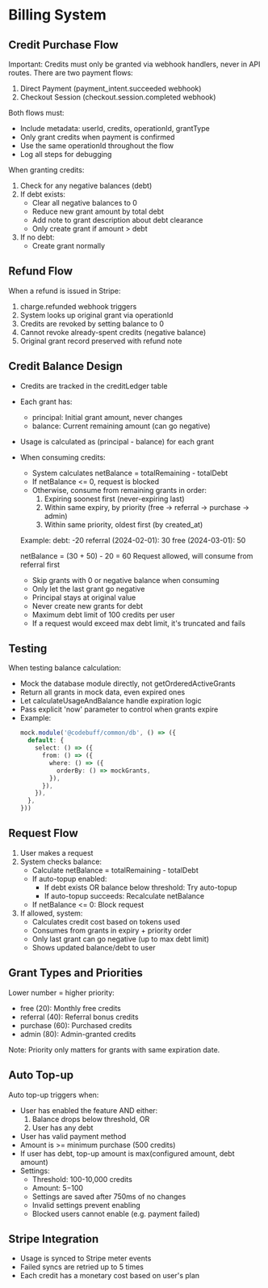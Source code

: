 # Billing System

## Credit Purchase Flow

Important: Credits must only be granted via webhook handlers, never in API routes. There are two payment flows:

1. Direct Payment (payment_intent.succeeded webhook)
2. Checkout Session (checkout.session.completed webhook)

Both flows must:
- Include metadata: userId, credits, operationId, grantType
- Only grant credits when payment is confirmed
- Use the same operationId throughout the flow
- Log all steps for debugging

When granting credits:
1. Check for any negative balances (debt)
2. If debt exists:
   - Clear all negative balances to 0
   - Reduce new grant amount by total debt
   - Add note to grant description about debt clearance
   - Only create grant if amount > debt
3. If no debt:
   - Create grant normally

## Refund Flow

When a refund is issued in Stripe:
1. charge.refunded webhook triggers
2. System looks up original grant via operationId
3. Credits are revoked by setting balance to 0
4. Cannot revoke already-spent credits (negative balance)
5. Original grant record preserved with refund note

## Credit Balance Design

- Credits are tracked in the creditLedger table
- Each grant has:
  - principal: Initial grant amount, never changes
  - balance: Current remaining amount (can go negative)
- Usage is calculated as (principal - balance) for each grant
- When consuming credits:
  - System calculates netBalance = totalRemaining - totalDebt
  - If netBalance <= 0, request is blocked
  - Otherwise, consume from remaining grants in order:
    1. Expiring soonest first (never-expiring last)
    2. Within same expiry, by priority (free -> referral -> purchase -> admin)
    3. Within same priority, oldest first (by created_at)

  Example:
    debt: -20
    referral (2024-02-01): 30
    free (2024-03-01): 50

    netBalance = (30 + 50) - 20 = 60
    Request allowed, will consume from referral first

  - Skip grants with 0 or negative balance when consuming
  - Only let the last grant go negative
  - Principal stays at original value
  - Never create new grants for debt
  - Maximum debt limit of 100 credits per user
  - If a request would exceed max debt limit, it's truncated and fails

## Testing

When testing balance calculation:
- Mock the database module directly, not getOrderedActiveGrants
- Return all grants in mock data, even expired ones
- Let calculateUsageAndBalance handle expiration logic
- Pass explicit 'now' parameter to control when grants expire
- Example:
  ```typescript
  mock.module('@codebuff/common/db', () => ({
    default: {
      select: () => ({
        from: () => ({
          where: () => ({
            orderBy: () => mockGrants,
          }),
        }),
      }),
    },
  }))
  ```

## Request Flow

1. User makes a request
2. System checks balance:
   - Calculate netBalance = totalRemaining - totalDebt
   - If auto-topup enabled:
     - If debt exists OR balance below threshold: Try auto-topup
     - If auto-topup succeeds: Recalculate netBalance
   - If netBalance <= 0: Block request
3. If allowed, system:
   - Calculates credit cost based on tokens used
   - Consumes from grants in expiry + priority order
   - Only last grant can go negative (up to max debt limit)
   - Shows updated balance/debt to user

## Grant Types and Priorities

Lower number = higher priority:
- free (20): Monthly free credits
- referral (40): Referral bonus credits
- purchase (60): Purchased credits
- admin (80): Admin-granted credits

Note: Priority only matters for grants with same expiration date.

## Auto Top-up

Auto top-up triggers when:
- User has enabled the feature AND either:
  1. Balance drops below threshold, OR
  2. User has any debt
- User has valid payment method
- Amount is >= minimum purchase (500 credits)
- If user has debt, top-up amount is max(configured amount, debt amount)
- Settings:
  - Threshold: 100-10,000 credits
  - Amount: $5-$100
  - Settings are saved after 750ms of no changes
  - Invalid settings prevent enabling
  - Blocked users cannot enable (e.g. payment failed)

## Stripe Integration

- Usage is synced to Stripe meter events
- Failed syncs are retried up to 5 times
- Each credit has a monetary cost based on user's plan
